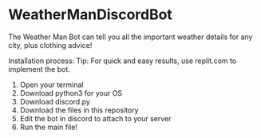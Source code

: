 # WeatherManDiscordBot
The Weather Man Bot can tell you all the important weather details for any city, plus clothing advice!

Installation process:
  Tip: For quick and easy results, use replit.com to implement the bot.
  1. Open your terminal
  2. Download python3 for your OS
  3. Download discord.py
  4. Download the files in this repository
  5. Edit the bot in discord to attach to your server
  6. Run the main file!
